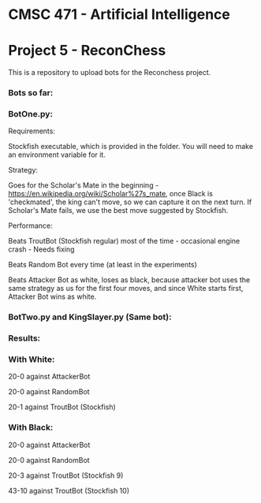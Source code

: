 # CMSC 471 - Artificial Intelligence
# Project 5 - ReconChess

This is a repository to upload bots for the Reconchess project.

### Bots so far:
### BotOne.py:

Requirements: 

Stockfish executable, which is provided in the folder. You will need to make an environment variable for it.

Strategy:

Goes for the Scholar's Mate in the beginning - https://en.wikipedia.org/wiki/Scholar%27s_mate, once Black is 'checkmated', the king can't move, so we can capture it on the next turn. If Scholar's Mate fails, we use the best move suggested by Stockfish.

Performance: 

Beats TroutBot (Stockfish regular) most of the time - occasional engine crash - Needs fixing

Beats Random Bot every time (at least in the experiments) 

Beats Attacker Bot as white, loses as black, because attacker bot uses the same strategy as us for the first four moves, and since White starts first, Attacker Bot wins as white.

### BotTwo.py and KingSlayer.py (Same bot):

### Results:

### With White:

20-0 against AttackerBot

20-0 against RandomBot

20-1 against TroutBot (Stockfish)

### With Black:

20-0 against AttackerBot

20-0 against RandomBot

20-3 against TroutBot (Stockfish 9)

43-10 against TroutBot (Stockfish 10)
